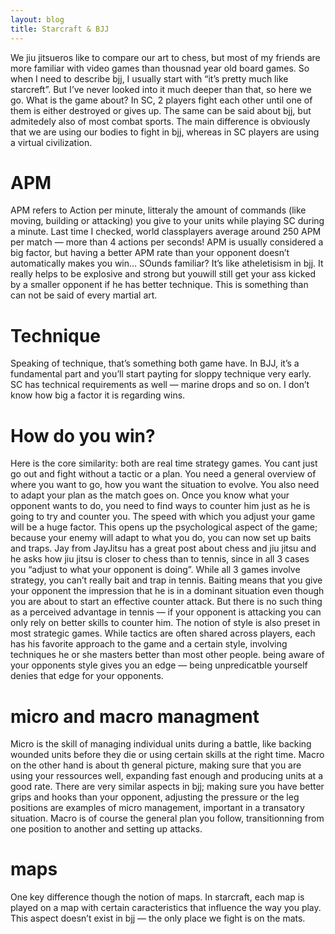 ```yaml
---
layout: blog
title: Starcraft & BJJ
---
```

We jiu jitsueros like to compare our art to chess, but most of my friends are more familiar with video games than thousnad year old board games. So when I need to describe bjj, I usually start with “it’s pretty much like starcreft”. But I’ve never looked into it much deeper than that, so here we go.
What is the game about?
In SC, 2 players fight each other until one of them is either destroyed or gives up. The same can be said about bjj, but admitedely also of most combat sports. The main difference is obviously that we are using our bodies to fight in bjj, whereas in SC players are using a virtual civilization.
# APM
APM refers to Action per minute, litteraly the amount of commands (like moving, building or attacking) you give to your units while playing SC during a minute. Last time I checked, world classplayers average around 250 APM per match — more than 4 actions per seconds!
APM is usually considered a big factor, but having a better APM rate than your opponent doesn’t automatically makes you win...
SOunds familiar? It’s like atheletisism in bjj. It really helps to be explosive and strong but youwill still get your ass kicked by a smaller opponent if he has better technique. This is something than can not be said of every martial art.
# Technique
Speaking of technique, that’s something both game have. In BJJ, it’s a fundamental part and you’ll start payting for sloppy technique very early. SC has technical requirements as well — marine drops and so on. I don’t know how big a factor it is regarding wins.
# How do you win?
Here is the core similarity: both are real time strategy games. You cant just go out and fight without a tactic or a plan. You need a general overview of where you want to go, how you want the situation to evolve.
You also need to adapt your plan as the match goes on. Once you know what your opponent wants to do, you need to find ways to counter him just as he is going to try and counter you. The speed with which you adjust your game will be a huge factor.
This opens up the psychological aspect of the game; because your enemy will adapt to what you do, you can now set up baits and traps. Jay from JayJitsu has a great post about chess and jiu jitsu and he asks how jiu jitsu is closer to chess than to tennis, since in all 3 cases you “adjust to what your opponent is doing”. While all 3 games involve strategy, you can’t really bait and trap in tennis. Baiting means that you give your opponent the impression that he is in a dominant situation even though you are about to start an effective counter attack. But there is no such thing as a perceived advantage in tennis — if your opponent is attacking you can only rely on better skills to counter him.
The notion of style is also preset in most strategic games. While tactics are often shared across players, each has his favorite approach to the game and a certain style, involving techniques he or she masters better than most other people. being aware of your opponents style gives you an edge — being unpredicatble yourself denies that edge for your opponents.
# micro and macro managment
Micro is the skill of managing individual units during a battle, like backing wounded units before they die or using certain skills at the right time. Macro on the other hand is about th general picture, making sure that you are using your ressources well, expanding fast enough and producing units at a good rate.
There are very similar aspects in bjj; making sure you have better grips and hooks than your opponent, adjusting the pressure or the leg positions are examples of micro management, important in a transatory situation. Macro is of course the general plan you follow, transitionning from one position to another and setting up attacks.
# maps
One key difference though the notion of maps. In starcraft, each map is played on a map with certain caracteristics that influence the way you play. This aspect doesn’t exist in bjj — the only place we fight is on the mats.